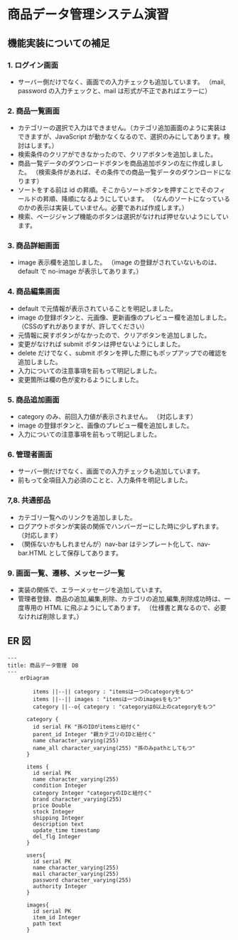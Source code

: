 # 商品データ管理システム演習

## 機能実装についての補足

### 1. ログイン画面

- サーバー側だけでなく、画面での入力チェックも追加しています。
  （mail, password の入力チェックと、mail は形式が不正であればエラーに）

### 2. 商品一覧画面

- カテゴリーの選択で入力はできません。（カテゴリ追加画面のように実装はできますが、JavaScript が動かなくなるので、選択のみにしてあります。検討はします。）
- 検索条件のクリアができなかったので、クリアボタンを追加しました。
- 商品一覧データのダウンロードボタンを商品追加ボタンの左に作成しました。
  （検索条件があれば、その条件での商品一覧データのダウンロードになります）
- ソートをする前は id の昇順。そこからソートボタンを押すことでそのフィールドの昇順、降順になるようにしています。
  （なんのソートになっているのかの表示は実装していません。必要であれば作成します。）
- 検索、ページジャンプ機能のボタンは選択がなければ押せないようにしています。

### 3. 商品詳細画面

- image 表示欄を追加しました。
  （image の登録がされていないものは、default で no-image が表示してあります。）

### 4. 商品編集画面

- default で元情報が表示されていることを明記しました。
- image の登録ボタンと、元画像、更新画像のプレビュー欄を追加しました。
（CSSのずれがありますが、許してください）
- 元情報に戻すボタンがなかったので、クリアボタンを追加しました。
- 変更がなければ submit ボタンは押せないようにしました。
- delete だけでなく、submit ボタンを押した際にもポップアップでの確認を追加しました。
- 入力についての注意事項を前もって明記しました。
- 変更箇所は欄の色が変わるようにしました。

### 5. 商品追加画面

- category のみ、前回入力値が表示されません。
  （対応します）
- image の登録ボタンと、画像のプレビュー欄を追加しました。
- 入力についての注意事項を前もって明記しました。

### 6. 管理者画面

- サーバー側だけでなく、画面での入力チェックも追加しています。
- 前もって全項目入力必須のことと、入力条件を明記しました。

### 7,8. 共通部品

- カテゴリ一覧へのリンクを追加しました。
- ログアウトボタンが実装の関係でハンバーガーにした時に少しずれます。
  （対応します）
- （関係ないかもしれませんが）nav-bar はテンプレート化して、nav-bar.HTML として保存してあります。

### 9. 画面一覧、遷移、メッセージ一覧

- 実装の関係で、エラーメッセージを追加しています。
- 管理者登録、商品の追加,編集,削除、カテゴリの追加,編集,削除成功時は、一度専用の HTML に飛ぶようにしてあります。
  （仕様書と異なるので、必要なければ削除します。）

## ER 図

```mermaid
---
title: 商品データ管理　DB
---
    erDiagram

        items ||--|| category : "itemsは一つのcategoryをもつ"
        items ||--|| images : "itemsは一つのimagesをもつ"
        category ||--o{ category : "categoryは0以上のcategoryをもつ"

      category {
        id serial FK "孫のIDがitemsと紐付く"
        parent_id Integer "親カテゴリのIDと紐付く"
        name character_varying(255)
        name_all character_varying(255) "孫のみpathとしてもつ"
      }

      items {
        id serial PK
        name character_varying(255)
        condition Integer
        category Integer "categoryのIDと紐付く"
        brand character_varying(255)
        price Double
        stock Integer
        shipping Integer
        description text
        update_time timestamp
        del_flg Integer
      }

      users{
        id serial PK
        name character_varying(255)
        mail character_varying(255)
        password character_varying(255)
        authority Integer
      }

      images{
        id serial PK
        item_id Integer
        path text
      }
```
